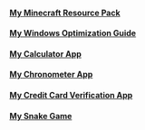 #### [My Minecraft Resource Pack](pages/cotcotpack.md)
#### [My Windows Optimization Guide](pages/opti.md)
#### [My Calculator App](https://github.com/PouletEnSlip/Calculator)
#### [My Chronometer App](https://github.com/PouletEnSlip/Chronometer)
#### [My Credit Card Verification App](https://github.com/PouletEnSlip/CreditCardVerification)
#### [My Snake Game](https://github.com/PouletEnSlip/Snake)
